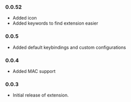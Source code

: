 ### 0.0.52

- Added icon
- Added keywords to find extension easier

### 0.0.5

- Added default keybindings and custom configurations

### 0.0.4

- Added MAC support

### 0.0.3

- Initial release of extension.